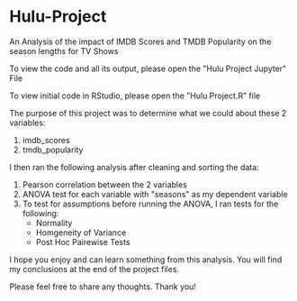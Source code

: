 # Hulu-Project
An Analysis of the impact of IMDB Scores and TMDB Popularity on the season lengths for TV Shows


To view the code and all its output, please open the "Hulu Project Jupyter" File

To view initial code in RStudio, please open the "Hulu Project.R" file

The purpose of this project was to determine what we could about these 2 variables:
  1. imdb_scores
  2. tmdb_popularity


I then ran the following analysis after cleaning and sorting the data:
  1. Pearson correlation between the 2 variables
  2. ANOVA test for each variable with "seasons" as my dependent variable
  3. To test for assumptions before running the ANOVA, I ran tests for the following:
      - Normality
      - Homgeneity of Variance
      - Post Hoc Pairewise Tests


I hope you enjoy and can learn something from this analysis. You will find my conclusions at the end of the project files.


Please feel free to share any thoughts. Thank you!
